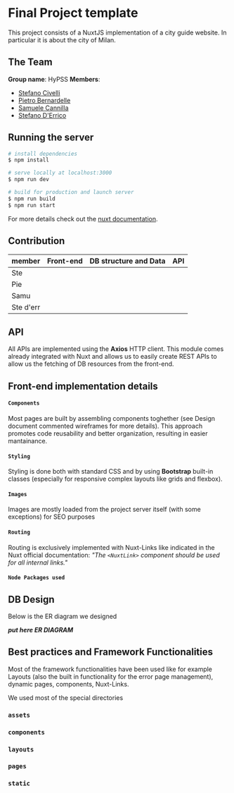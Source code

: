 # Final Project template

This project consists of a NuxtJS implementation of a city guide website. In particular it is about the city of Milan.

## The Team

**Group name**: HyPSS
**Members**:

- [Stefano Civelli](https://github.com/Stefano-Civelli)
- [Pietro Bernardelle](https://github.com/PietroBernardelle)
- [Samuele Cannilla](https://github.com/scannilla)
- [Stefano D'Errico](https://github.com/stefanoderr)

## Running the server

```bash
# install dependencies
$ npm install

# serve locally at localhost:3000
$ npm run dev

# build for production and launch server
$ npm run build
$ npm run start
```

For more details check out the [nuxt documentation](https://nuxtjs.org).

## Contribution

| member    | Front-end | DB structure and Data | API |
| --------- | --------- | --------------------- | --- |
| Ste       |           |                       |     |
| Pie       |           |                       |     |
| Samu      |           |                       |     |
| Ste d'err |           |                       |     |

## API

All APIs are implemented using the **Axios** HTTP client. This module comes already integrated with Nuxt and allows us to easily create REST APIs to allow us the fetching of DB resources from the front-end.

## Front-end implementation details

#### `Components`

Most pages are built by assembling components toghether (see Design document commented wireframes for more details). This approach promotes code reusability and better organization, resulting in easier mantainance.

#### `Styling`

Styling is done both with standard CSS and by using **Bootstrap** built-in classes (especially for responsive complex layouts like grids and flexbox).

#### `Images`

Images are mostly loaded from the project server itself (with some exceptions) for SEO purposes

#### `Routing`

Routing is exclusively implemented with Nuxt-Links like indicated in the Nuxt official documentation: _"The `<NuxtLink>` component should be used for all internal links."_

#### `Node Packages used`

## DB Design

Below is the ER diagram we designed

**_put here ER DIAGRAM_**

## Best practices and Framework Functionalities

Most of the framework functionalities have been used like for example Layouts (also the built in functionality for the error page management), dynamic pages, components, Nuxt-Links.

We used most of the special directories

### `assets`

### `components`

### `layouts`

### `pages`

### `static`

